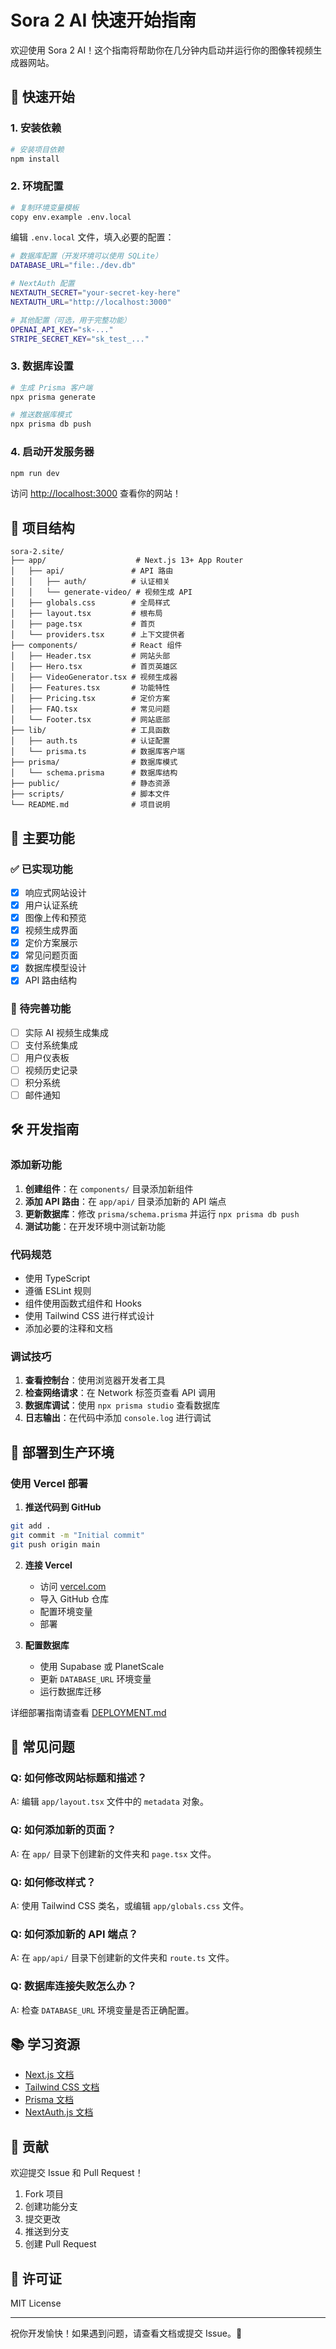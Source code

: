 # Sora 2 AI 快速开始指南

欢迎使用 Sora 2 AI！这个指南将帮助你在几分钟内启动并运行你的图像转视频生成器网站。

## 🚀 快速开始

### 1. 安装依赖

```bash
# 安装项目依赖
npm install
```

### 2. 环境配置

```bash
# 复制环境变量模板
copy env.example .env.local
```

编辑 `.env.local` 文件，填入必要的配置：

```bash
# 数据库配置（开发环境可以使用 SQLite）
DATABASE_URL="file:./dev.db"

# NextAuth 配置
NEXTAUTH_SECRET="your-secret-key-here"
NEXTAUTH_URL="http://localhost:3000"

# 其他配置（可选，用于完整功能）
OPENAI_API_KEY="sk-..."
STRIPE_SECRET_KEY="sk_test_..."
```

### 3. 数据库设置

```bash
# 生成 Prisma 客户端
npx prisma generate

# 推送数据库模式
npx prisma db push
```

### 4. 启动开发服务器

```bash
npm run dev
```

访问 [http://localhost:3000](http://localhost:3000) 查看你的网站！

## 📁 项目结构

```
sora-2.site/
├── app/                    # Next.js 13+ App Router
│   ├── api/               # API 路由
│   │   ├── auth/          # 认证相关
│   │   └── generate-video/ # 视频生成 API
│   ├── globals.css        # 全局样式
│   ├── layout.tsx         # 根布局
│   ├── page.tsx           # 首页
│   └── providers.tsx      # 上下文提供者
├── components/            # React 组件
│   ├── Header.tsx         # 网站头部
│   ├── Hero.tsx           # 首页英雄区
│   ├── VideoGenerator.tsx # 视频生成器
│   ├── Features.tsx       # 功能特性
│   ├── Pricing.tsx        # 定价方案
│   ├── FAQ.tsx            # 常见问题
│   └── Footer.tsx         # 网站底部
├── lib/                   # 工具函数
│   ├── auth.ts            # 认证配置
│   └── prisma.ts          # 数据库客户端
├── prisma/                # 数据库模式
│   └── schema.prisma      # 数据库结构
├── public/                # 静态资源
├── scripts/               # 脚本文件
└── README.md              # 项目说明
```

## 🎯 主要功能

### ✅ 已实现功能

- [x] 响应式网站设计
- [x] 用户认证系统
- [x] 图像上传和预览
- [x] 视频生成界面
- [x] 定价方案展示
- [x] 常见问题页面
- [x] 数据库模型设计
- [x] API 路由结构

### 🚧 待完善功能

- [ ] 实际 AI 视频生成集成
- [ ] 支付系统集成
- [ ] 用户仪表板
- [ ] 视频历史记录
- [ ] 积分系统
- [ ] 邮件通知

## 🛠️ 开发指南

### 添加新功能

1. **创建组件**：在 `components/` 目录添加新组件
2. **添加 API 路由**：在 `app/api/` 目录添加新的 API 端点
3. **更新数据库**：修改 `prisma/schema.prisma` 并运行 `npx prisma db push`
4. **测试功能**：在开发环境中测试新功能

### 代码规范

- 使用 TypeScript
- 遵循 ESLint 规则
- 组件使用函数式组件和 Hooks
- 使用 Tailwind CSS 进行样式设计
- 添加必要的注释和文档

### 调试技巧

1. **查看控制台**：使用浏览器开发者工具
2. **检查网络请求**：在 Network 标签页查看 API 调用
3. **数据库调试**：使用 `npx prisma studio` 查看数据库
4. **日志输出**：在代码中添加 `console.log` 进行调试

## 🚀 部署到生产环境

### 使用 Vercel 部署

1. **推送代码到 GitHub**
```bash
git add .
git commit -m "Initial commit"
git push origin main
```

2. **连接 Vercel**
   - 访问 [vercel.com](https://vercel.com)
   - 导入 GitHub 仓库
   - 配置环境变量
   - 部署

3. **配置数据库**
   - 使用 Supabase 或 PlanetScale
   - 更新 `DATABASE_URL` 环境变量
   - 运行数据库迁移

详细部署指南请查看 [DEPLOYMENT.md](./DEPLOYMENT.md)

## 🔧 常见问题

### Q: 如何修改网站标题和描述？

A: 编辑 `app/layout.tsx` 文件中的 `metadata` 对象。

### Q: 如何添加新的页面？

A: 在 `app/` 目录下创建新的文件夹和 `page.tsx` 文件。

### Q: 如何修改样式？

A: 使用 Tailwind CSS 类名，或编辑 `app/globals.css` 文件。

### Q: 如何添加新的 API 端点？

A: 在 `app/api/` 目录下创建新的文件夹和 `route.ts` 文件。

### Q: 数据库连接失败怎么办？

A: 检查 `DATABASE_URL` 环境变量是否正确配置。

## 📚 学习资源

- [Next.js 文档](https://nextjs.org/docs)
- [Tailwind CSS 文档](https://tailwindcss.com/docs)
- [Prisma 文档](https://www.prisma.io/docs)
- [NextAuth.js 文档](https://next-auth.js.org)

## 🤝 贡献

欢迎提交 Issue 和 Pull Request！

1. Fork 项目
2. 创建功能分支
3. 提交更改
4. 推送到分支
5. 创建 Pull Request

## 📄 许可证

MIT License

---

祝你开发愉快！如果遇到问题，请查看文档或提交 Issue。🎉


